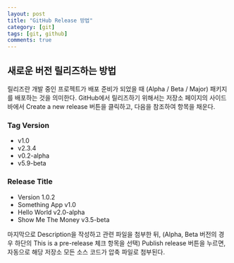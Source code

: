 ```yaml
---
layout: post
title: "GitHub Release 방법"
category: [git]
tags: [git, github]
comments: true
---
```


## 새로운 버전 릴리즈하는 방법

릴리즈란 개발 중인 프로젝트가 배포 준비가 되었을 때 (Alpha / Beta / Major) 패키지를 배포하는 것을 의미한다. GitHub에서 릴리즈하기 위해서는 저장소 페이지의 사이드바에서 Create a new release 버튼을 클릭하고, 다음을 참조하여 항목을 채운다.

### Tag Version

- v1.0
- v2.3.4
- v0.2-alpha
- v5.9-beta

### Release Title

- Version 1.0.2
- Something App v1.0
- Hello World v2.0-alpha
- Show Me The Money v3.5-beta

마지막으로 Description을 작성하고 관련 파일을 첨부한 뒤, (Alpha, Beta 버전의 경우 하단의 This is a pre-release 체크 항목을 선택) Publish release 버튼을 누르면, 자동으로 해당 저장소 모든 소스 코드가 압축 파일로 첨부된다.
